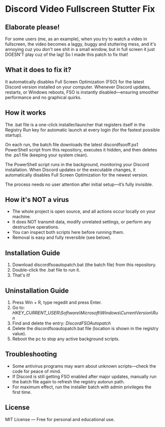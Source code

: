 # Discord Video Fullscreen Stutter Fix
## Elaborate please!
For some users (me, as an example), when you try to watch a video in fullscreen, the video becomes a laggy, buggy and stuttering mess, and it's annoying cuz you don't see shit in a small window, but in full screen it just DOESN'T play cuz of the lag! So I made this patch to fix that!

## What it does to fix it?
It automatically disables Full Screen Optimization (FSO) for the latest Discord version installed on your computer. Whenever Discord updates, restarts, or Windows reboots, FSO is instantly disabled—ensuring smoother performance and no graphical quirks.

## How it works
The .bat file is a one-click installer/launcher that registers itself in the Registry Run key for automatic launch at every login (for the fastest possible startup).

On each run, the batch file downloads the latest discordfsooff.ps1 PowerShell script from this repository, executes it hidden, and then deletes the .ps1 file (keeping your system clean).

The PowerShell script runs in the background, monitoring your Discord installation. When Discord updates or the executable changes, it automatically disables Full Screen Optimization for the newest version.

The process needs no user attention after initial setup—it’s fully invisible.

## How it's NOT a virus
- The whole project is open source, and all actions occur locally on your machine.
- It does NOT transmit data, modify unrelated settings, or perform any destructive operations.
- You can inspect both scripts here before running them.
- Removal is easy and fully reversible (see below).

## Installation Guide
1. Download discordfsoautopatch.bat (the batch file) from this repository.
2. Double-click the .bat file to run it.
3. That's it!

## Uninstallation Guide
1. Press Win + R, type regedit and press Enter.
2. Go to: *HKEY_CURRENT_USER\Software\Microsoft\Windows\CurrentVersion\Run*
3. Find and delete the entry: *DiscordFSOAutopatch*
4. Delete the discordfsoautopatch.bat file (location is shown in the registry value).
5. Reboot the pc to stop any active background scripts.

## Troubleshooting
- Some antivirus programs may warn about unknown scripts—check the code for peace of mind.
- If Discord is still getting FSO enabled after major updates, manually run the batch file again to refresh the registry autorun path.
- For maximum effect, run the installer batch with admin privileges the first time.

## License
MIT License — Free for personal and educational use.
